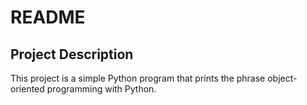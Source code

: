 # README

## Project Description
This project is a simple Python program that prints the phrase object-oriented programming with Python.
